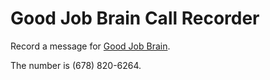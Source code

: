 Good Job Brain Call Recorder
============================

Record a message for [Good Job Brain](http://www.goodjobbrain.com/).

The number is (678) 820-6264.
